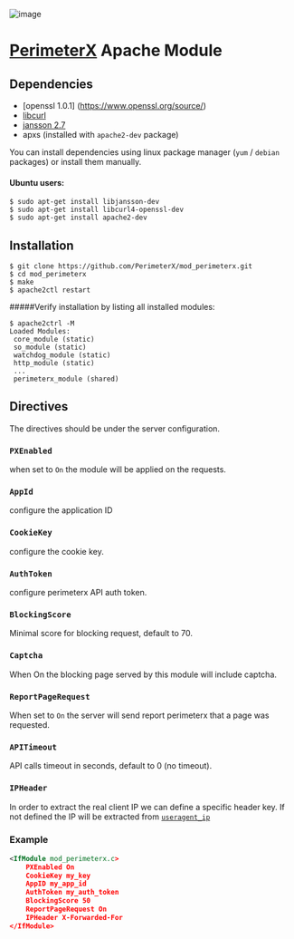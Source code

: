 ![image](https://843a2be0f3083c485676508ff87beaf088a889c0-www.googledrive.com/host/0B_r_WoIa581oY01QMWNVUElyM2M)

[PerimeterX](http://www.perimeterx.com) Apache Module
===========================================

Dependencies
----------------------------------------
- [openssl 1.0.1] (https://www.openssl.org/source/) 
- [libcurl](https://curl.haxx.se/docs/install.html) 
- [jansson 2.7](http://www.digip.org/jansson/)
- apxs (installed with ```apache2-dev``` package)

You can install dependencies using linux package manager (```yum``` / ```debian``` packages) or install them manually.

#### Ubuntu users:
```shell
$ sudo apt-get install libjansson-dev
$ sudo apt-get install libcurl4-openssl-dev
$ sudo apt-get install apache2-dev 
```

Installation
----------------------------------------
```shell
$ git clone https://github.com/PerimeterX/mod_perimeterx.git
$ cd mod_perimeterx
$ make
$ apache2ctl restart
```
#####Verify installation by listing all installed modules:

```shell
$ apache2ctrl -M
Loaded Modules:
 core_module (static)
 so_module (static)
 watchdog_module (static)
 http_module (static)
 ...
 perimeterx_module (shared)
```

## Directives ##

The directives should be under the server configuration.

### `PXEnabled` ###

when set to ```On``` the module will be applied on the requests.

### `AppId` ###
configure the application ID

### `CookieKey` ###
configure the cookie key.

### `AuthToken` ###
configure perimeterx API auth token.
### `BlockingScore` ###
Minimal score for blocking request, default to 70.

### `Captcha` ###

When On the blocking page served by this module will include captcha.

### `ReportPageRequest` ###

When set to ```On``` the server will send report perimeterx that a page was requested.

### `APITimeout` ###

API calls timeout in seconds, default to 0 (no timeout).

### `IPHeader` ###

In order to extract the real client IP we can define a specific header key. If not defined the IP will be extracted from [```useragent_ip```](https://ci.apache.org/projects/httpd/trunk/doxygen/structrequest__rec.html#a335167cb50483f6015c43e727771c1af)

### Example ###
```xml
<IfModule mod_perimeterx.c>
	PXEnabled On
	CookieKey my_key
	AppID my_app_id
	AuthToken my_auth_token
	BlockingScore 50
	ReportPageRequest On
	IPHeader X-Forwarded-For
</IfModule>
```

